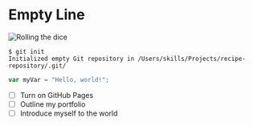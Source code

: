 # Empty Line
![Rolling the dice](https://cdn.pixabay.com/photo/2013/07/13/12/38/dices-160005_1280.png)

```
$ git init
Initialized empty Git repository in /Users/skills/Projects/recipe-repository/.git/
```

``` javascript
var myVar = "Hello, world!";
```

- [ ] Turn on GitHub Pages
- [ ] Outline my portfolio
- [ ] Introduce myself to the world
